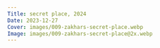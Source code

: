 ```yaml
---
Title: secret place, 2024
Date: 2023-12-27
Cover: images/009-zakhars-secret-place.webp
Image: images/009-zakhars-secret-place@2x.webp
---
```

